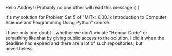 Hello Andrey! (Probably no one other will read this message :) )

It's my solution for Problem Set 5 of  "MITx: 6.00.1x Introduction to Computer Science and Programming Using Python" course.

I have only one doubt - whether we don't violate "Honour Code" or something like that by giving public access to the solution. I did it when the deadline had expired and there are a lot of such repositories, but nevertheless.